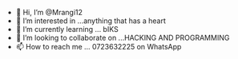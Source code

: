 - 👋 Hi, I’m @Mrangi12
- 👀 I’m interested in ...anything that has a heart
- 🌱 I’m currently learning ... bIKS
- 💞️ I’m looking to collaborate on ...HACKING AND PROGRAMMING 
- 📫 How to reach me ... 0723632225 on WhatsApp 

<!---
Mrangi12/Mrangi12 is a ✨ special ✨ repository because its `README.md` (this file) appears on your GitHub profile.
You can click the Preview link to take a look at your changes.
--->
